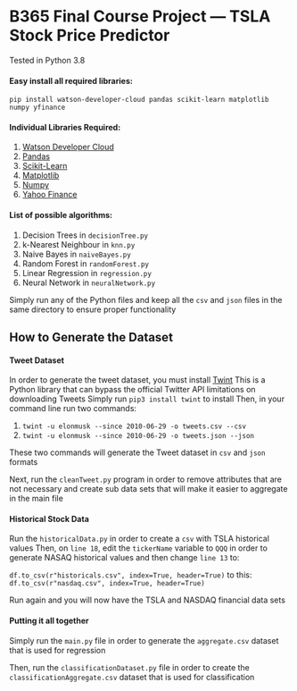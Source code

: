 # B365 Final Course Project — TSLA Stock Price Predictor
Tested in Python 3.8

#### Easy install all required libraries:
`pip install watson-developer-cloud pandas scikit-learn matplotlib numpy yfinance`

#### Individual Libraries Required:
1. [Watson Developer Cloud](https://pypi.org/project/watson-developer-cloud/)
2. [Pandas](https://pypi.org/project/pandas/)
3. [Scikit-Learn](https://pypi.org/project/scikit-learn/)
4. [Matplotlib](https://pypi.org/project/matplotlib/)
5. [Numpy](https://pypi.org/project/numpy/)
6. [Yahoo Finance](https://pypi.org/project/yfinance/)

#### List of possible algorithms:
1. Decision Trees in `decisionTree.py`
2. k-Nearest Neighbour in `knn.py`
3. Naive Bayes in `naiveBayes.py`
4. Random Forest in `randomForest.py`
5. Linear Regression in `regression.py`
6. Neural Network in `neuralNetwork.py`

Simply run any of the Python files and keep all the `csv` and `json` files in the same directory to ensure proper functionality

## How to Generate the Dataset
#### Tweet Dataset
In order to generate the tweet dataset, you must install [Twint](https://github.com/twintproject/twint)
This is a Python library that can bypass the official Twitter API limitations on downloading Tweets
Simply run `pip3 install twint` to install
Then, in your command line run two commands:
1. `twint -u elonmusk --since 2010-06-29 -o tweets.csv --csv`
2. `twint -u elonmusk --since 2010-06-29 -o tweets.json --json`

These two commands will generate the Tweet dataset in `csv` and `json` formats

Next, run the `cleanTweet.py` program in order to remove attributes that are not necessary and create sub data sets that will make it easier to aggregate in the main file

#### Historical Stock Data
Run the `historicalData.py` in order to create a `csv` with TSLA historical values
Then, on `line 18`, edit the `tickerName` variable to `QQQ` in order to generate NASAQ historical values and then change `line 13` to:

`df.to_csv(r"historicals.csv", index=True, header=True)` to this: `df.to_csv(r"nasdaq.csv", index=True, header=True)`

Run again and you will now have the TSLA and NASDAQ financial data sets

#### Putting it all together
Simply run the `main.py` file in order to generate the `aggregate.csv` dataset that is used for regression

Then, run the `classificationDataset.py` file in order to create the `classificationAggregate.csv` dataset that is used for classification
